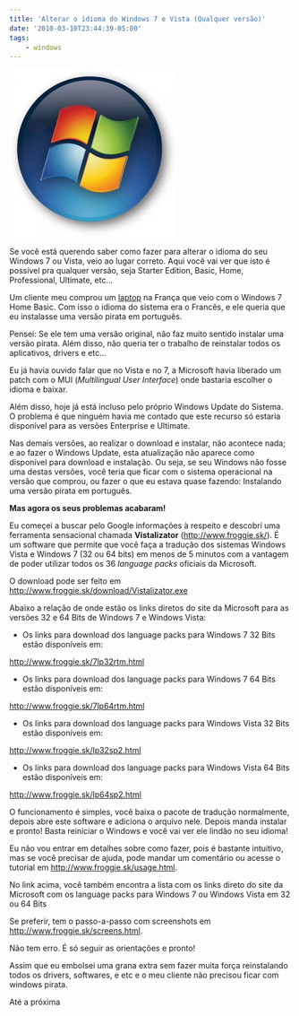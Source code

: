 ```yaml
---
title: 'Alterar o idioma do Windows 7 e Vista (Qualquer versão)'
date: '2010-03-10T23:44:39-05:00'
tags:
    - windows
---
```


[![](/wp-content/uploads/2010/03/windows7leak1-300x300.jpg "windows7leak1")](/wp-content/uploads/2010/03/windows7leak1.jpg)

Se você está querendo saber como fazer para alterar o idioma do seu Windows 7 ou Vista, veio ao lugar correto. Aqui você vai ver que isto é possível pra qualquer versão, seja Starter Edition, Basic, Home, Professional, Ultimate, etc…

Um cliente meu comprou um [laptop](http://sledge.boo-box.com/list/page/bGFwdG9wXyMjX2Jhcl8jI190YWdnaW5nLXRvb2wtd3BfIyNfMTUxMjY4OQ==-60) na França que veio com o Windows 7 Home Basic. Com isso o idioma do sistema era o Francês, e ele queria que eu instalasse uma versão pirata em português.

Pensei: Se ele tem uma versão original, não faz muito sentido instalar uma versão pirata. Além disso, não queria ter o trabalho de reinstalar todos os aplicativos, drivers e etc…

Eu já havia ouvido falar que no Vista e no 7, a Microsoft havia liberado um patch com o MUI (*Multilingual User Interface*) onde bastaria escolher o idioma e baixar.

Além disso, hoje já está incluso pelo próprio Windows Update do Sistema. O problema é que ninguém havia me contado que este recurso só estaria disponível para as versões Enterprise e Ultimate.

Nas demais versões, ao realizar o download e instalar, não acontece nada; e ao fazer o Windows Update, esta atualização não aparece como disponível para download e instalação. Ou seja, se seu Windows não fosse uma destas versões, você teria que ficar com o sistema operacional na versão que comprou, ou fazer o que eu estava quase fazendo: Instalando uma versão pirata em português.

**Mas agora os seus problemas acabaram!**

Eu começei a buscar pelo Google informações à respeito e descobrí uma ferramenta sensacional chamada **Vistalizator** (<http://www.froggie.sk/>). É um software que permite que você faça a tradução dos sistemas Windows Vista e Windows 7 (32 ou 64 bits) em menos de 5 minutos com a vantagem de poder utilizar todos os 36 *language packs* oficiais da Microsoft.

O download pode ser feito em <http://www.froggie.sk/download/Vistalizator.exe>

Abaixo a relação de onde estão os links diretos do site da Microsoft para as versões 32 e 64 Bits de Windows 7 e Windows Vista:

- Os links para download dos language packs para Windows 7 32 Bits estão disponíveis em:

<http://www.froggie.sk/7lp32rtm.html>

- Os links para download dos language packs para Windows 7 64 Bits estão disponíveis em:

<http://www.froggie.sk/7lp64rtm.html>

- Os links para download dos language packs para Windows Vista 32 Bits estão disponíveis em:

<http://www.froggie.sk/lp32sp2.html>

- Os links para download dos language packs para Windows Vista 64 Bits estão disponíveis em:

<http://www.froggie.sk/lp64sp2.html>

O funcionamento é simples, você baixa o pacote de tradução normalmente, depois abre este software e adiciona o arquivo nele. Depois manda instalar e pronto! Basta reiniciar o Windows e você vai ver ele lindão no seu idioma!

Eu não vou entrar em detalhes sobre como fazer, pois é bastante intuitivo, mas se você precisar de ajuda, pode mandar um comentário ou acesse o tutorial em <http://www.froggie.sk/usage.html>.

No link acima, você também encontra a lista com os links direto do site da Microsoft com os language packs para Windows 7 ou Windows Vista em 32 ou 64 Bits

Se preferir, tem o passo-a-passo com screenshots em <http://www.froggie.sk/screens.html>.

Não tem erro. É só seguir as orientações e pronto!

Assim que eu embolsei uma grana extra sem fazer muita força reinstalando todos os drivers, softwares, e etc e o meu cliente não precisou ficar com windows pirata.

Até a próxima
